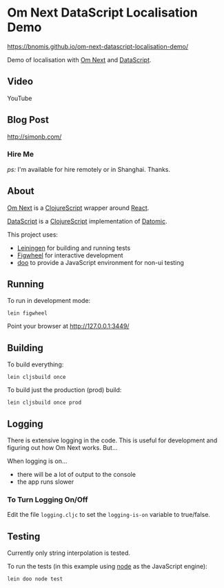 # Om Next DataScript Localisation Demo

https://bnomis.github.io/om-next-datascript-localisation-demo/

Demo of localisation with [Om Next][om] and [DataScript][ds].

## Video

YouTube

## Blog Post

http://simonb.com/

### Hire Me

*ps:* I'm available for hire remotely or in Shanghai. Thanks.

## About

[Om Next][om] is a [ClojureScript][cljs] wrapper around [React][react].

[DataScript][ds] is a [ClojureScript][cljs] implementation of [Datomic][datomic].

This project uses:

* [Leiningen][lein] for building and running tests
* [Figwheel][fig] for interactive development
* [doo][doo] to provide a JavaScript environment for non-ui testing

## Running

To run in development mode:

`lein figwheel`

Point your browser at http://127.0.0.1:3449/

## Building

To build everything:

`lein cljsbuild once`

To build just the production (prod) build:

`lein cljsbuild once prod`


## Logging

There is extensive logging in the code. This is useful for development and figuring out how Om Next works. But...

When logging is on...

* there will be a lot of output to the console
* the app runs slower

### To Turn Logging On/Off

Edit the file `logging.cljc` to set the `logging-is-on` variable to true/false.

## Testing

Currently only string interpolation is tested.

To run the tests (in this example using [node][node] as the JavaScript engine):

`lein doo node test`


[doo]: https://github.com/bensu/doo
[node]: https://nodejs.org/en/
[om]: https://github.com/omcljs/om
[ds]: https://github.com/tonsky/datascript
[react]: http://facebook.github.io/react/
[cljs]: https://github.com/clojure/clojurescript
[datomic]: http://docs.datomic.com/
[lein]: https://github.com/technomancy/leiningen/
[fig]: https://github.com/bhauman/lein-figwheel
